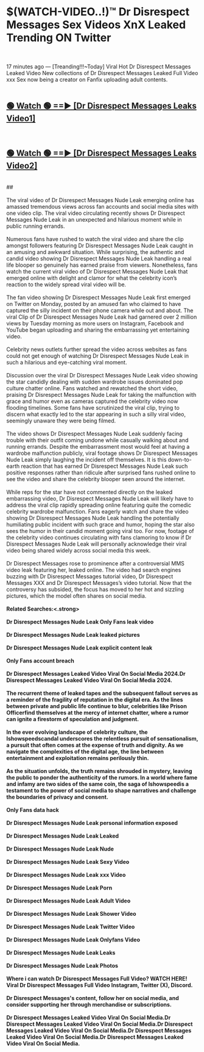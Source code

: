 # $(WATCH-VIDEO..!)™ Dr Disrespect Messages Sex Videos XnX Leaked Trending ON Twitter<br>
<br>

17 minutes ago — [Treanding!!!~Today] Viral Hot Dr Disrespect Messages Leaked Video New collections of Dr Disrespect Messages Leaked Full Video xxx Sex now being a creator on Fanfix uploading adult contents.
<br>
 <br>

##  <a href="https://best2vid.blogspot.com?title=Dr_Disrespect_Messages">🟢 Watch 🟢 ==► [Dr Disrespect Messages Leaks Video1]</a><br>
  <br>

##  <a href="https://best2vid.blogspot.com?title=Dr_Disrespect_Messages">🟢 Watch 🟢 ==► [Dr Disrespect Messages Leaks Video2]</a><br>
  <br>
  ##
  <br>
  <br>
The viral video of Dr Disrespect Messages Nude Leak emerging online has amassed tremendous views across fan accounts and social media sites with one video clip. The viral video circulating recently shows Dr Disrespect Messages Nude Leak in an unexpected and hilarious moment while in public running errands.
<br><br>
Numerous fans have rushed to watch the viral video and share the clip amongst followers featuring Dr Disrespect Messages Nude Leak caught in an amusing and awkward situation. While surprising, the authentic and candid video showing Dr Disrespect Messages Nude Leak handling a real life blooper so genuinely has earned praise from viewers. Nonetheless, fans watch the current viral video of Dr Disrespect Messages Nude Leak that emerged online with delight and clamor for what the celebrity icon’s reaction to the widely spread viral video will be.
<br><br>
The fan video showing Dr Disrespect Messages Nude Leak first emerged on Twitter on Monday, posted by an amused fan who claimed to have captured the silly incident on their phone camera while out and about. The viral Clip of Dr Disrespect Messages Nude Leak had garnered over 2 million views by Tuesday morning as more users on Instagram, Facebook and YouTube began uploading and sharing the embarrassing yet entertaining video.
<br><br>
Celebrity news outlets further spread the video across websites as fans could not get enough of watching Dr Disrespect Messages Nude Leak in such a hilarious and eye-catching viral moment.
<br><br>
Discussion over the viral Dr Disrespect Messages Nude Leak video showing the star candidly dealing with sudden wardrobe issues dominated pop culture chatter online. Fans watched and rewatched the short video, praising Dr Disrespect Messages Nude Leak for taking the malfunction with grace and humor even as cameras captured the celebrity video now flooding timelines. Some fans have scrutinized the viral clip, trying to discern what exactly led to the star appearing in such a silly viral video, seemingly unaware they were being filmed.
<br><br>
The video shows Dr Disrespect Messages Nude Leak suddenly facing trouble with their outfit coming undone while casually walking about and running errands. Despite the embarrassment most would feel at having a wardrobe malfunction publicly, viral footage shows Dr Disrespect Messages Nude Leak simply laughing the incident off themselves. It is this down-to-earth reaction that has earned Dr Disrespect Messages Nude Leak such positive responses rather than ridicule after surprised fans rushed online to see the video and share the celebrity blooper seen around the internet.
<br><br>
While reps for the star have not commented directly on the leaked embarrassing video, Dr Disrespect Messages Nude Leak will likely have to address the viral clip rapidly spreading online featuring quite the comedic celebrity wardrobe malfunction. Fans eagerly watch and share the video showing Dr Disrespect Messages Nude Leak handling the potentially humiliating public incident with such grace and humor, hoping the star also sees the humor in their candid moment going viral too. For now, footage of the celebrity video continues circulating with fans clamoring to know if Dr Disrespect Messages Nude Leak will personally acknowledge their viral video being shared widely across social media this week.
<br><br>
Dr Disrespect Messages rose to prominence after a controversial MMS video leak featuring her, leaked online. The video had search engines buzzing with Dr Disrespect Messages tutorial video, Dr Disrespect Messages XXX and Dr Disrespect Messages’s video tutorial. Now that the controversy has subsided, the focus has moved to her hot and sizzling pictures, which the model often shares on social media.
<br><br>
<strong>Related Searches:<.strong>
<br><br>
Dr Disrespect Messages Nude Leak Only Fans leak video
<br><br>
Dr Disrespect Messages Nude Leak leaked pictures
<br><br>
Dr Disrespect Messages Nude Leak explicit content leak
<br><br>
Only Fans account breach
<br><br>
Dr Disrespect Messages Leaked Video Viral On Social Media 2024.Dr Disrespect Messages Leaked Video Viral On Social Media 2024.
<br><br>
The recurrent theme of leaked tapes and the subsequent fallout serves as a reminder of the fragility of reputation in the digital era. As the lines between private and public life continue to blur, celebrities like Prison Officerfind themselves at the mercy of internet chatter, where a rumor can ignite a firestorm of speculation and judgment.
<br><br>
In the ever evolving landscape of celebrity culture, the Ishowspeedscandal underscores the relentless pursuit of sensationalism, a pursuit that often comes at the expense of truth and dignity. As we navigate the complexities of the digital age, the line between entertainment and exploitation remains perilously thin.
<br><br>
As the situation unfolds, the truth remains shrouded in mystery, leaving the public to ponder the authenticity of the rumors. In a world where fame and infamy are two sides of the same coin, the saga of Ishowspeedis a testament to the power of social media to shape narratives and challenge the boundaries of privacy and consent.
<br><br>
Only Fans data hack
<br><br>
Dr Disrespect Messages Nude Leak personal information exposed
<br><br>
Dr Disrespect Messages Nude Leak Leaked
<br><br>
Dr Disrespect Messages Nude Leak Nude
<br><br>
Dr Disrespect Messages Nude Leak Sexy Video
<br><br>
Dr Disrespect Messages Nude Leak xxx Video
<br><br>
Dr Disrespect Messages Nude Leak Porn
<br><br>
Dr Disrespect Messages Nude Leak Adult Video
<br><br>
Dr Disrespect Messages Nude Leak Shower Video
<br><br>
Dr Disrespect Messages Nude Leak Twitter Video
<br><br>
Dr Disrespect Messages Nude Leak Onlyfans Video
<br><br>
Dr Disrespect Messages Nude Leak Leaks
<br><br>
Dr Disrespect Messages Nude Leak Photos
<br><br>
Where i can watch Dr Disrespect Messages Full Video? WATCH HERE! Viral Dr Disrespect Messages Full Video Instagram, Twitter (X), Discord.
<br><br>
Dr Disrespect Messages's content, follow her on social media, and consider supporting her through merchandise or subscriptions.
<br><br>
Dr Disrespect Messages Leaked Video Viral On Social Media.Dr Disrespect Messages Leaked Video Viral On Social Media.Dr Disrespect Messages Leaked Video Viral On Social Media.Dr Disrespect Messages Leaked Video Viral On Social Media.Dr Disrespect Messages Leaked Video Viral On Social Media.